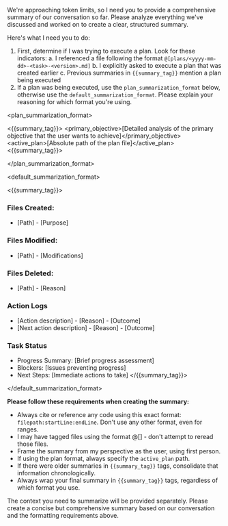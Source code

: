 We're approaching token limits, so I need you to provide a comprehensive summary of our conversation so far. Please analyze everything we've discussed and worked on to create a clear, structured summary.

Here's what I need you to do:
1. First, determine if I was trying to execute a plan. Look for these indicators:
   a. I referenced a file following the format `@[plans/<yyyy-mm-dd>-<task>-<version>.md]`
   b. I explicitly asked to execute a plan that was created earlier
   c. Previous summaries in `{{summary_tag}}` mention a plan being executed
2. If a plan was being executed, use the `plan_summarization_format` below, otherwise use the `default_summarization_format`. Please explain your reasoning for which format you're using.

<plan_summarization_format>

<{{summary_tag}}>
<primary_objective>[Detailed analysis of the primary objective that the user wants to achieve]</primary_objective>
<active_plan>[Absolute path of the plan file]</active_plan>
<{{summary_tag}}>

</plan_summarization_format>

<default_summarization_format>

<{{summary_tag}}>
### Files Created:
- [Path] - [Purpose]

### Files Modified:
- [Path] - [Modifications]

### Files Deleted:
- [Path] - [Reason]


### Action Logs
- [Action description] - [Reason] - [Outcome]
- [Next action description] - [Reason] - [Outcome]

### Task Status
- Progress Summary: [Brief progress assessment]
- Blockers: [Issues preventing progress]
- Next Steps: [Immediate actions to take]
</{{summary_tag}}>

</default_summarization_format>

**Please follow these requirements when creating the summary:**
- Always cite or reference any code using this exact format: `filepath:startLine:endLine`. Don't use any other format, even for ranges.
- I may have tagged files using the format @[<file name>] - don't attempt to reread those files.
- Frame the summary from my perspective as the user, using first person.
- If using the plan format, always specify the `active_plan` path.
- If there were older summaries in `{{summary_tag}}` tags, consolidate that information chronologically.
- Always wrap your final summary in `{{summary_tag}}` tags, regardless of which format you use.

The context you need to summarize will be provided separately. Please create a concise but comprehensive summary based on our conversation and the formatting requirements above.
